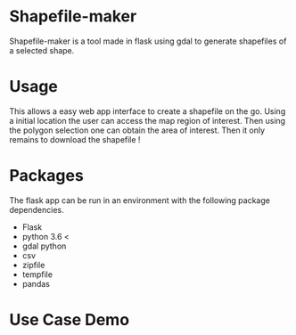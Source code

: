 # Shapefile-maker
Shapefile-maker is a tool made in flask using gdal to generate shapefiles of a selected shape. 

# Usage
This allows a easy web app interface to create a shapefile on the go. Using a initial location the user can access the map region of interest. Then using the polygon selection one can obtain the area of interest. Then it only remains to download the shapefile !
# Packages
The flask app can be run in an environment with the following package dependencies.
- Flask
- python 3.6 <
- gdal python
- csv 
- zipfile
- tempfile
- pandas 

# Use Case Demo




